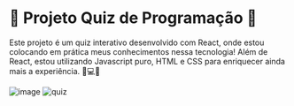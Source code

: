 # 🚀 Projeto Quiz de Programação 🌟

Este projeto é um quiz interativo desenvolvido com React, onde estou colocando em prática meus conhecimentos nessa tecnologia! Além de React, estou utilizando Javascript puro, HTML e CSS para enriquecer ainda mais a experiência. 🎯💻✨


![image](https://github.com/user-attachments/assets/8c600b8f-d6b3-4162-a637-6bcd7796e9c2)
![quiz](https://github.com/user-attachments/assets/3ca6b94b-ece0-4259-9765-0d6cb163030b)

